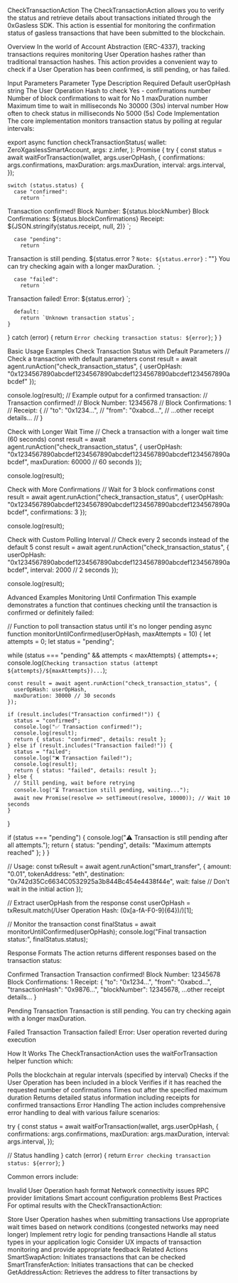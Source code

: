CheckTransactionAction
The CheckTransactionAction allows you to verify the status and retrieve details about transactions initiated through the 0xGasless SDK. This action is essential for monitoring the confirmation status of gasless transactions that have been submitted to the blockchain.

Overview
In the world of Account Abstraction (ERC-4337), tracking transactions requires monitoring User Operation hashes rather than traditional transaction hashes. This action provides a convenient way to check if a User Operation has been confirmed, is still pending, or has failed.

Input Parameters
Parameter	Type	Description	Required	Default
userOpHash	string	The User Operation Hash to check	Yes	-
confirmations	number	Number of block confirmations to wait for	No	1
maxDuration	number	Maximum time to wait in milliseconds	No	30000 (30s)
interval	number	How often to check status in milliseconds	No	5000 (5s)
Code Implementation
The core implementation monitors transaction status by polling at regular intervals:

export async function checkTransactionStatus(
  wallet: ZeroXgaslessSmartAccount,
  args: z.infer<typeof CheckTransactionInput>,
): Promise<string> {
  try {
    const status = await waitForTransaction(wallet, args.userOpHash, {
      confirmations: args.confirmations,
      maxDuration: args.maxDuration,
      interval: args.interval,
    });

    switch (status.status) {
      case "confirmed":
        return `
Transaction confirmed!
Block Number: ${status.blockNumber}
Block Confirmations: ${status.blockConfirmations}
Receipt: ${JSON.stringify(status.receipt, null, 2)}
        `;

      case "pending":
        return `
Transaction is still pending.
${status.error ? `Note: ${status.error}` : ""}
You can try checking again with a longer maxDuration.
        `;

      case "failed":
        return `
Transaction failed!
Error: ${status.error}
        `;

      default:
        return `Unknown transaction status`;
    }
  } catch (error) {
    return `Error checking transaction status: ${error}`;
  }
}

Basic Usage Examples
Check Transaction Status with Default Parameters
// Check a transaction with default parameters
const result = await agent.runAction("check_transaction_status", {
  userOpHash: "0x1234567890abcdef1234567890abcdef1234567890abcdef1234567890abcdef"
});

console.log(result);
// Example output for a confirmed transaction:
// Transaction confirmed!
// Block Number: 12345678
// Block Confirmations: 1
// Receipt: {
//   "to": "0x1234...",
//   "from": "0xabcd...",
//   ...other receipt details...
// }

Check with Longer Wait Time
// Check a transaction with a longer wait time (60 seconds)
const result = await agent.runAction("check_transaction_status", {
  userOpHash: "0x1234567890abcdef1234567890abcdef1234567890abcdef1234567890abcdef",
  maxDuration: 60000 // 60 seconds
});

console.log(result);

Check with More Confirmations
// Wait for 3 block confirmations
const result = await agent.runAction("check_transaction_status", {
  userOpHash: "0x1234567890abcdef1234567890abcdef1234567890abcdef1234567890abcdef",
  confirmations: 3
});

console.log(result);

Check with Custom Polling Interval
// Check every 2 seconds instead of the default 5
const result = await agent.runAction("check_transaction_status", {
  userOpHash: "0x1234567890abcdef1234567890abcdef1234567890abcdef1234567890abcdef",
  interval: 2000 // 2 seconds
});

console.log(result);

Advanced Examples
Monitoring Until Confirmation
This example demonstrates a function that continues checking until the transaction is confirmed or definitely failed:

// Function to poll transaction status until it's no longer pending
async function monitorUntilConfirmed(userOpHash, maxAttempts = 10) {
  let attempts = 0;
  let status = "pending";
  
  while (status === "pending" && attempts < maxAttempts) {
    attempts++;
    console.log(`Checking transaction status (attempt ${attempts}/${maxAttempts})...`);
    
    const result = await agent.runAction("check_transaction_status", {
      userOpHash: userOpHash,
      maxDuration: 30000 // 30 seconds
    });
    
    if (result.includes("Transaction confirmed!")) {
      status = "confirmed";
      console.log("✅ Transaction confirmed!");
      console.log(result);
      return { status: "confirmed", details: result };
    } else if (result.includes("Transaction failed!")) {
      status = "failed";
      console.log("❌ Transaction failed!");
      console.log(result);
      return { status: "failed", details: result };
    } else {
      // Still pending, wait before retrying
      console.log("⏳ Transaction still pending, waiting...");
      await new Promise(resolve => setTimeout(resolve, 10000)); // Wait 10 seconds
    }
  }
  
  if (status === "pending") {
    console.log("⚠️ Transaction is still pending after all attempts.");
    return { status: "pending", details: "Maximum attempts reached" };
  }
}

// Usage:
const txResult = await agent.runAction("smart_transfer", {
  amount: "0.01",
  tokenAddress: "eth",
  destination: "0x742d35Cc6634C0532925a3b844Bc454e4438f44e",
  wait: false // Don't wait in the initial action
});

// Extract userOpHash from the response
const userOpHash = txResult.match(/User Operation Hash: (0x[a-fA-F0-9]{64})/)[1];

// Monitor the transaction
const finalStatus = await monitorUntilConfirmed(userOpHash);
console.log("Final transaction status:", finalStatus.status);

Response Formats
The action returns different responses based on the transaction status:

Confirmed Transaction
Transaction confirmed!
Block Number: 12345678
Block Confirmations: 1
Receipt: {
  "to": "0x1234...",
  "from": "0xabcd...",
  "transactionHash": "0x9876...",
  "blockNumber": 12345678,
  ...other receipt details...
}

Pending Transaction
Transaction is still pending.
You can try checking again with a longer maxDuration.

Failed Transaction
Transaction failed!
Error: User operation reverted during execution

How It Works
The CheckTransactionAction uses the waitForTransaction helper function which:

Polls the blockchain at regular intervals (specified by interval)
Checks if the User Operation has been included in a block
Verifies if it has reached the requested number of confirmations
Times out after the specified maximum duration
Returns detailed status information including receipts for confirmed transactions
Error Handling
The action includes comprehensive error handling to deal with various failure scenarios:

try {
  const status = await waitForTransaction(wallet, args.userOpHash, {
    confirmations: args.confirmations,
    maxDuration: args.maxDuration,
    interval: args.interval,
  });
  
  // Status handling
} catch (error) {
  return `Error checking transaction status: ${error}`;
}

Common errors include:

Invalid User Operation hash format
Network connectivity issues
RPC provider limitations
Smart account configuration problems
Best Practices
For optimal results with the CheckTransactionAction:

Store User Operation hashes when submitting transactions
Use appropriate wait times based on network conditions (congested networks may need longer)
Implement retry logic for pending transactions
Handle all status types in your application logic
Consider UX impacts of transaction monitoring and provide appropriate feedback
Related Actions
SmartSwapAction: Initiates transactions that can be checked
SmartTransferAction: Initiates transactions that can be checked
GetAddressAction: Retrieves the address to filter transactions by